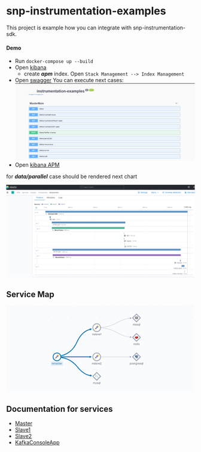 # snp-instrumentation-examples
This project is example how you can integrate with snp-instrumentation-sdk.

#### Demo

+ Run `docker-compose up --build`
+ Open [kibana](http://localhost:5601)
  + create ***__apm__*** index. Open `Stack Management --> Index Management`
+ Open [swagger](http://localhost/swagger/index.html)
You can execute next cases:
![](./attachments/Swagger.png)
+ Open [kibana APM](http://localhost:5601/app/apm/services?rangeFrom=now-15m&rangeTo=now)

for ***data/parallel*** case should be rendered next chart

![](./attachments/data_parallel.png)

## Service Map
![](./attachments/map.png)

## Documentation for services

* [Master](./Src/Logging.Service.Master/README.md)
* [Slave1](./Src/Logging.Service.Slave1/README.md)
* [Slave2](./Src/Logging.Service.Slave2/README.md)
* [KafkaConsoleApp](./Src/Logging.KafkaConsoleApp/README.md)